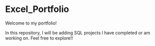 # Excel_Portfolio

Welcome to my portfolio!

In this repository, I will be adding SQL projects I have completed or am working on. Feel free to explore!!
